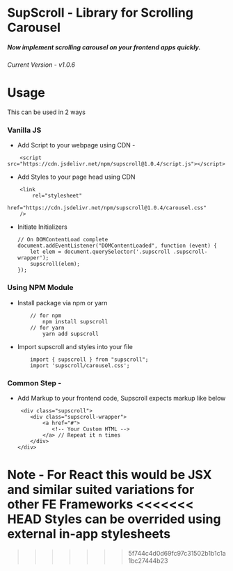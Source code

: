 # SupScroll - Library for Scrolling Carousel

##### Now implement scrolling carousel on your frontend apps quickly.

###### Current Version - v1.0.6

# Usage
This can be used in 2 ways
### Vanilla JS
- Add Script to your webpage using CDN -
```
    <script src="https://cdn.jsdelivr.net/npm/supscroll@1.0.4/script.js"></script>
```

- Add Styles to your page head using CDN
```
    <link 
        rel="stylesheet" 
        href="https://cdn.jsdelivr.net/npm/supscroll@1.0.4/carousel.css" 
    />
```

- Initiate Initializers
    ```
    // On DOMContentLoad complete
    document.addEventListener("DOMContentLoaded", function (event) {
        let elem = document.querySelector('.supscroll .supscroll-wrapper');
        supscroll(elem);
    });
    ```
### Using NPM Module
- Install package via npm or yarn
    ```
        // for npm 
            npm install supscroll
        // for yarn
            yarn add supscroll
    ```
- Import supscroll and styles into your file
    ```
        import { supscroll } from "supscroll";
        import 'supscroll/carousel.css';
    ```
    
### Common Step - 
- Add Markup to your frontend code, Supscroll expects markup like below
    ```
     <div class="supscroll">
        <div class="supscroll-wrapper">
            <a href="#">
               <!-- Your Custom HTML -->
            </a> // Repeat it n times
        </div>
    </div>
    ```
Note - For React this would be JSX and similar suited variations for other FE Frameworks 
<<<<<<< HEAD
Styles can be overrided using external in-app stylesheets
=======
>>>>>>> 5f744c4d0d69fc97c31502b1b1c1a1bc27444b23
